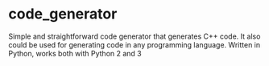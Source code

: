 code_generator
==============

Simple and straightforward code generator that generates C++ code. It also could be used for generating code in any programming language. Written in Python, works both with Python 2 and 3
